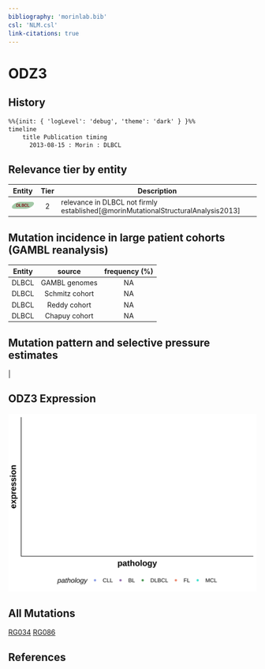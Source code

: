 ```yaml
---
bibliography: 'morinlab.bib'
csl: 'NLM.csl'
link-citations: true
---
```

# ODZ3

## History
```mermaid
%%{init: { 'logLevel': 'debug', 'theme': 'dark' } }%%
timeline
    title Publication timing
      2013-08-15 : Morin : DLBCL
```

## Relevance tier by entity

|Entity|Tier|Description                              |
|:------:|:----:|-----------------------------------------|
|![DLBCL](images/icons/DLBCL_tier2.png) |2   |relevance in DLBCL not firmly established[@morinMutationalStructuralAnalysis2013]|

## Mutation incidence in large patient cohorts (GAMBL reanalysis)

|Entity|source        |frequency (%)|
|:------:|:--------------:|:-------------:|
|DLBCL |GAMBL genomes |NA           |
|DLBCL |Schmitz cohort|NA           |
|DLBCL |Reddy cohort  |NA           |
|DLBCL |Chapuy cohort |NA           |

## Mutation pattern and selective pressure estimates

|


## ODZ3 Expression
![](images/gene_expression/ODZ3_by_pathology.svg)
<!-- ORIGIN: morinMutationalStructuralAnalysis2013 -->
<!-- DLBCL: morinMutationalStructuralAnalysis2013 -->

## All Mutations

[RG034](https://www.bcgsc.ca/downloads/morinlab/GAMBL/Morin_2013/RG034.html)
[RG086](https://www.bcgsc.ca/downloads/morinlab/GAMBL/Morin_2013/RG086.html)

## References

